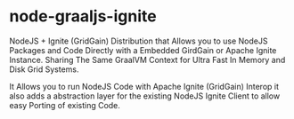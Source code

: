# node-graaljs-ignite
NodeJS + Ignite (GridGain) Distribution that Allows you to use NodeJS Packages and Code Directly with a Embedded GirdGain or Apache Ignite Instance. Sharing The Same GraalVM Context for Ultra Fast In Memory and Disk Grid Systems.

It Allows you to run NodeJS Code with Apache Ignite (GridGain) Interop it also adds a abstraction layer for the existing NodeJS Ignite Client to allow easy Porting of existing Code. 


